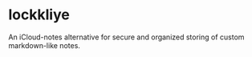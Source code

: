 # lockkliye
An iCloud-notes alternative for secure and organized storing of custom markdown-like notes.

